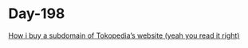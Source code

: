 # Day-198

[How i buy a subdomain of Tokopedia’s website (yeah you read it right)](https://infosecwriteups.com/how-i-bought-my-way-to-subdomain-takeover-on-tokopedia-8c6697c85b4d)
